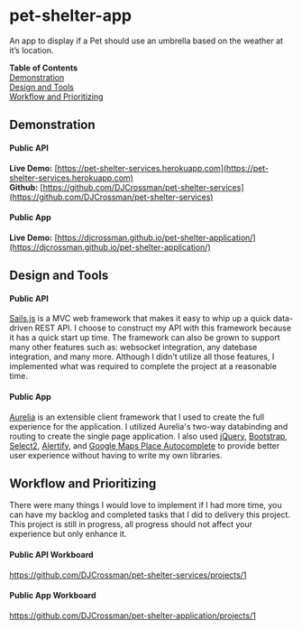 # pet-shelter-app
An app to display if a Pet should use an umbrella based on the weather at it’s location.

**Table of Contents** <br/>
[Demonstration](#demonstration) <br/>
[Design and Tools](#design-and-tools) <br/>
[Workflow and Prioritizing](#workflow-and-prioritizing) <br/>

## Demonstration
#### Public API
**Live Demo:**
 [https://pet-shelter-services.herokuapp.com](https://pet-shelter-services.herokuapp.com) <br/>
**Github:** [https://github.com/DJCrossman/pet-shelter-services](https://github.com/DJCrossman/pet-shelter-services) <br/>
#### Public App
**Live Demo:**
 [https://djcrossman.github.io/pet-shelter-application/](https://djcrossman.github.io/pet-shelter-application/) <br/>

## Design and Tools
#### Public API
[Sails.js](http://sailsjs.com/) is a MVC web framework that makes it easy to whip up a quick data-driven REST API. I choose to construct my API with this framework because it has a quick start up time. The framework can also be grown to support many other features such as: websocket integration, any datebase integration, and many more. Although I didn't utilize all those features, I implemented what was required to complete the project at a reasonable time.

#### Public App
[Aurelia](http://aurelia.io/) is an extensible client framework that I used to create the full experience for the application. I utilized Aurelia's two-way databinding and routing to create the single page application. I also used [jQuery](https://jquery.com/), [Bootstrap](getbootstrap.com/), [Select2](https://select2.github.io/), [Alertify](alertifyjs.com/), and [Google Maps Place Autocomplete](https://developers.google.com/maps/documentation/javascript/examples/places-autocomplete) to provide better user experience without having to write my own libraries.

## Workflow and Prioritizing
There were many things I would love to implement if I had more time, you can have my backlog and completed tasks that I did to delivery this project. This project is still in progress, all progress should not affect your experience but only enhance it.

#### Public API Workboard
https://github.com/DJCrossman/pet-shelter-services/projects/1

#### Public App Workboard
https://github.com/DJCrossman/pet-shelter-application/projects/1
